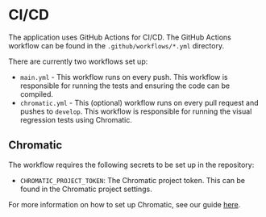 # CI/CD

The application uses GitHub Actions for CI/CD. The GitHub Actions workflow can be found in the `.github/workflows/*.yml` directory.

There are currently two workflows set up:

- `main.yml` - This workflow runs on every push. This workflow is responsible for running the tests and ensuring the code can be compiled.
- `chromatic.yml` - This (optional) workflow runs on every pull request and pushes to `develop`. This workflow is responsible for running the visual regression tests using Chromatic.

## Chromatic

The workflow requires the following secrets to be set up in the repository:

- `CHROMATIC_PROJECT_TOKEN`: The Chromatic project token. This can be found in the Chromatic project settings.

For more information on how to set up Chromatic, see our guide [here](../optional-features/chromatic.md).
